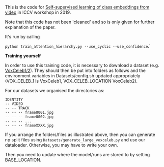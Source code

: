 This is the code for [Self-supervised learning of class embeddings from video](https://arxiv.org/abs/1910.12699) in ICCV workshop in 2019.

Note that this code has not been 'cleaned' and so is only given for further explanation of the paper.

It's run by calling

`python train_attention_hierarchy.py --use_cyclic --use_confidence`.`

**Training yourself**

In order to use this training code, it is necessary to download a dataset (e.g. [VoxCeleb1/2](http://www.robots.ox.ac.uk/~vgg/data/voxceleb/)).
They should then be put into folders as follows and the environment variables in Datasets/config.sh updated appropriately (VOX_CELEB_1 is VoxCeleb1, VOX_CELEB_LOCATION VoxCeleb2).

For our datasets we organised the directories as:

```
IDENTITY
-- VIDEO
-- -- TRACK
-- -- -- frame0001.jpg
-- -- -- frame0002.jpg
-- -- -- ...
-- -- -- frameXXXX.jpg
```


If you arrange the folders/files as illustrated above, then you can generate np split files using `Datasets/generate_large_voxceleb.py` and use our dataloader.
Otherwise, you may have to write your own.

Then you need to update where the model/runs are stored to by setting BASE_LOCATION.
